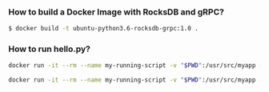 ### How to build a Docker Image with RocksDB and gRPC?

```sh
$ docker build -t ubuntu-python3.6-rocksdb-grpc:1.0 .
```

### How to run hello.py?

```sh
docker run -it --rm --name my-running-script -v "$PWD":/usr/src/myapp -w /usr/src/myapp ubuntu-python3.6-rocksdb-grpc:1.0 hello.py

docker run -it --rm --name my-running-script -v "$PWD":/usr/src/myapp -w /usr/src/myapp ubuntu-python3.6-rocksdb-grpc:1.0 hello-rocksdb.py
```
